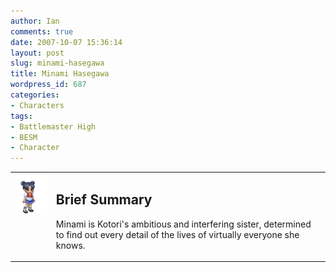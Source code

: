 ```yaml
---
author: Ian
comments: true
date: 2007-10-07 15:36:14
layout: post
slug: minami-hasegawa
title: Minami Hasegawa
wordpress_id: 687
categories:
- Characters
tags:
- Battlemaster High
- BESM
- Character
---
```


<table border="0" cellspacing="10">
<tr>
<td valign="top"><img src="/characters/avatars/minami.png" /></td>
<td valign="top">
<h2>Brief Summary</h2>
<p>Minami is Kotori&#039;s ambitious and interfering sister, determined to find out every detail of the lives of virtually everyone she knows.</p></td>
</tr>
</table>